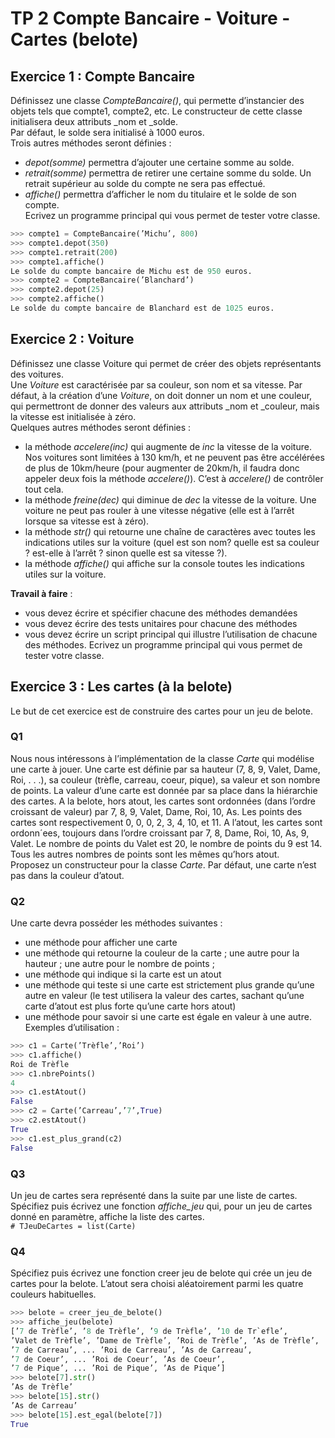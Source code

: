 # TP 2 Compte Bancaire - Voiture - Cartes (belote)

## Exercice 1 : Compte Bancaire

Définissez une classe *CompteBancaire()*, qui permette d’instancier des objets tels
que compte1, compte2, etc. Le constructeur de cette classe initialisera deux attributs \_nom et \_solde.  
Par défaut, le solde sera initialisé à 1000 euros.  
Trois autres méthodes seront définies :  
- *depot(somme)* permettra d’ajouter une certaine somme au solde.  
- *retrait(somme)* permettra de retirer une certaine somme du solde. Un retrait supérieur au solde du compte ne sera pas effectué.  
- *affiche()* permettra d’afficher le nom du titulaire et le solde de son compte.  
	Ecrivez un programme principal qui vous permet de tester votre classe.
```Python
>>> compte1 = CompteBancaire(’Michu’, 800)
>>> compte1.depot(350)
>>> compte1.retrait(200)
>>> compte1.affiche()
Le solde du compte bancaire de Michu est de 950 euros.
>>> compte2 = CompteBancaire(’Blanchard’)
>>> compte2.depot(25)
>>> compte2.affiche()
Le solde du compte bancaire de Blanchard est de 1025 euros.
```

## Exercice 2 : Voiture

Définissez une classe Voiture qui permet de créer des objets représentants des voitures.  
Une *Voiture* est caractérisée par sa couleur, son nom et sa vitesse. Par défaut, à la création d’une *Voiture*, on doit donner un nom et une couleur, qui permettront de donner des valeurs aux attributs  \_nom et \_couleur, mais la vitesse est initialisée à zéro.  
Quelques autres méthodes seront définies :

- la méthode *accelere(inc)* qui augmente de *inc* la vitesse de la voiture. Nos voitures sont limitées à 130 km/h, et ne peuvent pas être accélérées de plus de 10km/heure (pour augmenter de 20km/h, il faudra donc appeler deux fois la méthode *accelere()*). C’est à *accelere()* de contrôler tout cela.
- la méthode *freine(dec)* qui diminue de *dec* la vitesse de la voiture. Une voiture ne peut pas rouler à une vitesse négative (elle est à l’arrêt lorsque sa vitesse est à zéro).
- la méthode *str()* qui retourne une chaîne de caractères avec toutes les indications utiles sur la voiture (quel est son nom? quelle est sa couleur ? est-elle à l’arrêt ? sinon quelle est sa vitesse ?).
- la méthode *affiche()* qui affiche sur la console toutes les indications utiles sur la voiture.

**Travail à faire** :
- vous devez écrire et spécifier chacune des méthodes demandées
- vous devez écrire des tests unitaires pour chacune des méthodes
- vous devez écrire un script principal qui illustre l’utilisation de chacune des méthodes.
Ecrivez un programme principal qui vous permet de tester votre classe.

## Exercice 3 : Les cartes (à la belote)

Le but de cet exercice est de construire des cartes pour un jeu de belote.

### Q1

Nous nous intéressons à l’implémentation de la classe *Carte* qui modélise une carte à jouer. Une carte est définie par sa hauteur (7, 8, 9, Valet, Dame, Roi, . . .), sa couleur (trèfle, carreau, coeur, pique), sa valeur et son nombre de points. La valeur d’une carte est donnée par sa place dans la hiérarchie des cartes. A la belote, hors atout, les cartes sont ordonnées (dans l’ordre croissant de valeur) par 7, 8, 9,
Valet, Dame, Roi, 10, As. Les points des cartes sont respectivement 0, 0, 0, 2, 3, 4, 10, et 11. A l’atout, les cartes sont ordonn´ees, toujours dans l’ordre croissant par 7, 8, Dame, Roi, 10, As, 9, Valet. Le nombre de points du Valet est 20, le nombre de points du 9 est 14. Tous les autres nombres de points sont les mêmes qu’hors atout.  
Proposez un constructeur pour la classe *Carte*. Par défaut, une carte n’est pas dans la couleur d’atout.

### Q2

Une carte devra posséder les méthodes suivantes :  
- une méthode pour afficher une carte
- une méthode qui retourne la couleur de la carte ; une autre pour la hauteur ; une autre pour le nombre de points ;
- une méthode qui indique si la carte est un atout
- une méthode qui teste si une carte est strictement plus grande qu’une autre en valeur (le test utilisera la valeur des cartes, sachant qu’une carte d’atout est plus forte qu’une carte hors atout)
- une méthode pour savoir si une carte est égale en valeur à une autre.  
Exemples d’utilisation :
```Python
>>> c1 = Carte(’Trèfle’,’Roi’)
>>> c1.affiche()
Roi de Trèfle
>>> c1.nbrePoints()
4
>>> c1.estAtout()
False
>>> c2 = Carte(’Carreau’,’7’,True)
>>> c2.estAtout()
True
>>> c1.est_plus_grand(c2)
False
```

### Q3

Un jeu de cartes sera représenté dans la suite par une liste de cartes. Spécifiez puis écrivez une fonction *affiche_jeu* qui, pour un jeu de cartes donné en paramètre, affiche la liste des cartes.  
`# TJeuDeCartes = list(Carte)`

### Q4

Spécifiez puis écrivez une fonction creer jeu de belote qui crée un jeu de cartes pour la belote. L’atout sera choisi aléatoirement parmi les quatre couleurs habituelles.
```Python
>>> belote = creer_jeu_de_belote()
>>> affiche_jeu(belote)
[’7 de Trèfle’, ’8 de Trèfle’, ’9 de Trèfle’, ’10 de Tr`efle’,
’Valet de Trèfle’, ’Dame de Trèfle’, ’Roi de Trèfle’, ’As de Trèfle’,
’7 de Carreau’, ... ’Roi de Carreau’, ’As de Carreau’,
’7 de Coeur’, ... ’Roi de Coeur’, ’As de Coeur’,
’7 de Pique’, ... ’Roi de Pique’, ’As de Pique’]
>>> belote[7].str()
’As de Trèfle’
>>> belote[15].str()
’As de Carreau’
>>> belote[15].est_egal(belote[7])
True
```